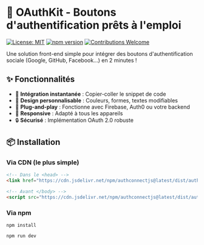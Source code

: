 # 🔐 OAuthKit - Boutons d'authentification prêts à l'emploi

[![License: MIT](https://img.shields.io/badge/License-MIT-blue.svg)](LICENSE)
[![npm version](https://img.shields.io/npm/v/authconnectjs)](https://www.npmjs.com/package/authconnectjs)
[![Contributions Welcome](https://img.shields.io/badge/contributions-welcome-brightgreen)](CONTRIBUTING.md)

Une solution front-end simple pour intégrer des boutons d'authentification sociale (Google, GitHub, Facebook...) en 2 minutes !

## ✨ Fonctionnalités

- 🚀 **Intégration instantanée** : Copier-coller le snippet de code
- 🎨 **Design personnalisable** : Couleurs, formes, textes modifiables
- 🔌 **Plug-and-play** : Fonctionne avec Firebase, Auth0 ou votre backend
- 📱 **Responsive** : Adapté à tous les appareils
- 🔒 **Sécurisé** : Implémentation OAuth 2.0 robuste

## 📦 Installation

### Via CDN (le plus simple)
```html
<!-- Dans le <head> -->
<link href="https://cdn.jsdelivr.net/npm/authconnectjs@latest/dist/authconnect.min.css" rel="stylesheet">

<!-- Avant </body> -->
<script src="https://cdn.jsdelivr.net/npm/authconnectjs@latest/dist/authconnect.min.js"></script>
```
### Via npm
```Dependances
npm install
```
```preview
npm run dev
